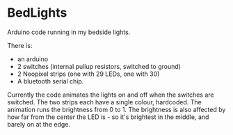 BedLights
=========

Arduino code running in my bedside lights.

There is:

* an arduino
* 2 switches (internal pullup resistors, switched to ground)
* 2 Neopixel strips (one with 29 LEDs, one with 30)
* A bluetooth serial chip.

Currently the code animates the lights on and off when the switches are switched. The two strips each have a single colour, hardcoded. The animation runs the brightness from 0 to 1. The brightness is also affected by how far from the center the LED is - so it's brightest in the middle, and barely on at the edge.

